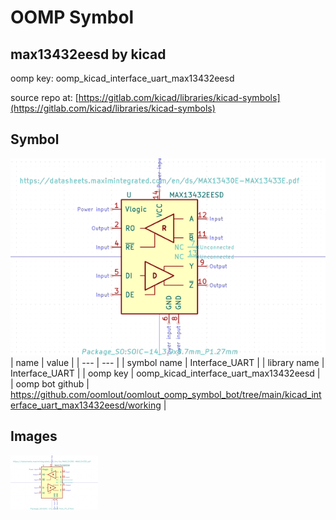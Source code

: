 # OOMP Symbol  
## max13432eesd  by kicad  
  
oomp key: oomp_kicad_interface_uart_max13432eesd  
  
source repo at: [https://gitlab.com/kicad/libraries/kicad-symbols](https://gitlab.com/kicad/libraries/kicad-symbols)  
## Symbol  
  
[![working.png](working_600.png)](working.png)  
| name | value | 
| --- | --- | 
| symbol name | Interface_UART | 
| library name | Interface_UART | 
| oomp key | oomp_kicad_interface_uart_max13432eesd | 
| oomp bot github | https://github.com/oomlout/oomlout_oomp_symbol_bot/tree/main/kicad_interface_uart_max13432eesd/working | 
## Images  
  
[![working.png](working_140.png)](working.png)  
